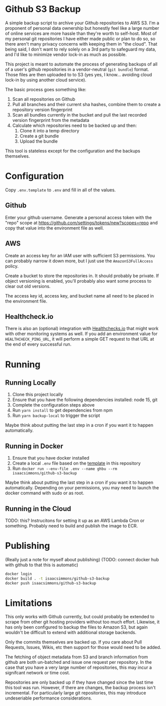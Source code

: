 # Github S3 Backup

A simple backup script to archive your Github repositories to AWS S3.
I'm a proponent of personal data ownership but honestly feel like a large number of online services are more hassle than they're worth to self-host.
Most of my personal git repositories I have either made public or plan to do so, so there aren't many privacy concerns with keeping them in "the cloud".
That being said, I don't want to rely solely on a 3rd party to safeguard my data, and I'd like to minimize vendor lock-in as much as possible.

This project is meant to automate the process of generating backups of all of a user's github repositories in a vendor-neutral (`git bundle`) format.
Those files are then uploaded to to S3 (yes yes, I know... avoiding cloud lock-in by using another cloud service).

The basic process goes something like:

1) Scan all repositories on Github
1) Pull all branches and their current sha hashes, combine them to create a repository version fingerprint
1) Scan all bundles currently in the bucket and pull the last recorded version fingerprint from the metadata
1) Calculate which repositories need to be backed up and then:
    1) Clone it into a temp directory
    1) Create a git bundle
    1) Upload the bundle

This tool is stateless except for the configuration and the backups themselves.

# Configuration

Copy `.env.template` to `.env` and fill in all of the values.

## Github

Enter your github username.
Generate a personal access token with the "repo" scope at https://github.com/settings/tokens/new?scopes=repo and copy that value into the environment file as well.

## AWS

Create an access key for an IAM user with sufficient S3 permissions.
You can probably narrow it down more, but I just use the `AmazonS3FullAccess` policy.

Create a bucket to store the repositories in.
It should probably be private.
If object versioning is enabled, you'll probably also want some process to clear out old versions.

The access key id, access key, and bucket name all need to be placed in the environment file.

## Healthcheck.io

There is also an (optional) integration with [Healthchecks.io](https://healthchecks.io/) that might work with other monitoring systems as well.
If you add an environment value for `HEALTHCHECK_PING_URL`, it will perform a simple GET request to that URL at the end of every successful run.

# Running

## Running Locally

1) Clone this project locally
1) Ensure that you have the following dependencies installed: node 15, git
1) Complete the configuration steps above
1) Run `yarn install` to get dependencies from npm
1) Run `yarn backup-local` to trigger the script

Maybe think about putting the last step in a cron if you want it to happen automatically.

## Running in Docker

1) Ensure that you have docker installed
1) Create a local `.env` file based on the [template](.env.template) in this repository
1) Run `docker run --env-file .env --name ghbu --rm isaacsimmons/github-s3-backup`

Maybe think about putting the last step in a cron if you want it to happen automatically.
Depending on your permissions, you may need to launch the docker command with sudo or as root.

## Running in the Cloud

TODO: this?
Instrucitons for setting it up as an AWS Lambda Cron or something.
Probably need to build and publish the image to ECR.

# Publishing

(Really just a note for myself about publishing)
(TODO: connect docker hub with github to that this is automatic)

```bash
docker login
docker build . -t isaacsimmons/github-s3-backup
docker push isaacsimmons/github-s3-backup
```

# Limitations

This only works with Github currently, but could probably be extended to scrape from other git hosting providers without too much effort.
Likewise, it has only been configured to backup the files to Amazon S3, but again wouldn't be difficult to extend with additional storage backends.

Only the commits themselves are backed up.
If you care about Pull Requests, Issues, Wikis, etc then support for those would need to be added.

The fetching of object metadata from S3 and branch information from github are both un-batched and issue one request per repository.
In the case that you have a very large number of repositories, this may incur a signifcant network or time cost.

Repositories are only backed up if they have changed since the last time this tool was run.
However, if there are changes, the backup process isn't incremental.
For particularly large git repositories, this may introduce undeseriable performance considerations.
